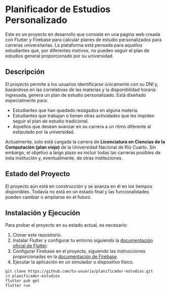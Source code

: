 # Planificador de Estudios Personalizado

Este es un proyecto en desarrollo que consiste en una página web creada con Flutter y Firebase para calcular planes de estudio personalizados para carreras universitarias. La plataforma está pensada para aquellos estudiantes que, por diferentes motivos, no pueden seguir el plan de estudios general proporcionado por su universidad.

## Descripción

El proyecto permite a los usuarios identificarse únicamente con su DNI y, basándose en las correlativas de las materias y la disponibilidad horaria ingresada, genera un plan de estudio personalizado. Está diseñado especialmente para:

- Estudiantes que han quedado rezagados en alguna materia.
- Estudiantes que trabajan o tienen otras actividades que les impiden seguir el plan de estudio tradicional.
- Aquellos que desean avanzar en su carrera a un ritmo diferente al estipulado por la universidad.

Actualmente, solo está cargada la carrera de **Licenciatura en Ciencias de la Computación (plan viejo)** de la Universidad Nacional de Río Cuarto. Sin embargo, el objetivo a largo plazo es incluir todas las carreras posibles de esta institución y, eventualmente, de otras instituciones.

## Estado del Proyecto

El proyecto aún está en construcción y se avanza en él en los tiempos disponibles. Todavía no está en un estado final y las funcionalidades pueden cambiar o ampliarse en el futuro.

## Instalación y Ejecución

Para probar el proyecto en su estado actual, es necesario:

1. Clonar este repositorio.
2. Instalar Flutter y configurar tu entorno siguiendo la [documentación oficial de Flutter](https://flutter.dev/docs/get-started/install).
3. Configurar Firebase en el proyecto, siguiendo las instrucciones proporcionadas en la [documentación de Firebase](https://firebase.google.com/docs/flutter/setup).
4. Ejecutar la aplicación en un simulador o dispositivo físico.

```bash
git clone https://github.com/tu-usuario/planificador-estudios.git
cd planificador-estudios
flutter pub get
flutter run

